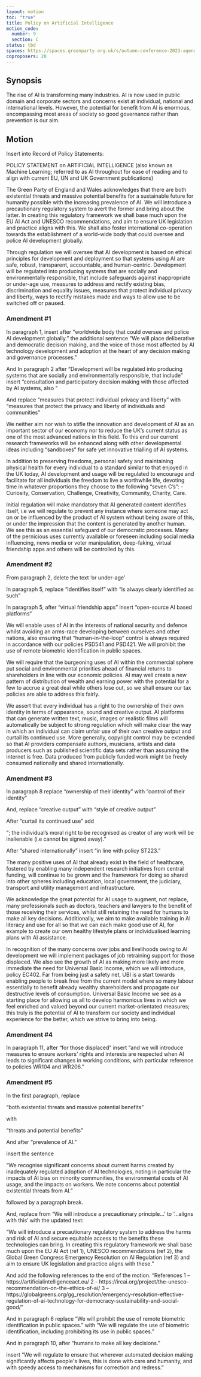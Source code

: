 ```yaml
---
layout: motion
toc: "true"
title: Policy on Artificial Intelligence
motion_code:
  number: 9
  section: C
status: tbd
spaces: https://spaces.greenparty.org.uk/s/autumn-conference-2023-agenda-forum/post/post/view?id=11184
coproposers: 20
---
```

## Synopsis

The rise of AI is transforming many industries. AI is now used in public domain and corporate sectors and concerns exist at individual, national and international levels. However, the potential for benefit from AI is enormous, encompassing most areas of society so good governance rather than prevention is our aim.

## Motion

Insert into Record of Policy Statements:

POLICY STATEMENT on ARTIFICIAL INTELLIGENCE (also known as Machine Learning; referred to as AI throughout for ease of reading and to align with current EU, UN and UK Government publications)

The Green Party of England and Wales acknowledges that there are both existential threats and massive potential benefits for a sustainable future for humanity possible with the increasing prevalence of AI. We will introduce a precautionary regulatory system to avert the former and bring about the latter. In creating this regulatory framework we shall base much upon the EU AI Act and UNESCO recommendations, and aim to ensure UK legislation and practice aligns with this. We shall also foster international co-operation towards the establishment of a world-wide body that could oversee and police AI development globally.

Through regulation we will oversee that AI development is based on ethical principles for development and deployment so that systems using AI are safe, robust, transparent, accountable, and human-centric. Development will be regulated into producing systems that are socially and environmentally responsible, that include safeguards against inappropriate or under-age use, measures to address and rectify existing bias, discrimination and equality issues, measures that protect individual privacy and liberty, ways to rectify mistakes made and ways to allow use to be switched off or paused.


<div class="amendment amendment-tbd">
<div class="d-flex justify-content-between align-items-start">
<h3 id="amendment-1">Amendment #1</h3>
</div>
    
<p>In paragraph 1, insert after “worldwide body that could oversee and police AI development globally.” the additional sentence “We will place deliberative and democratic decision making, and the voice of those most affected by AI technology development and adoption at the heart of any decision making and governance processes."</p>

<p>And In paragraph 2 after “Development will be regulated into producing systems that are socially and environmentally responsible, that include” insert “consultation and participatory decision making with those affected by AI systems, also "</p>

<p>And replace “measures that protect individual privacy and liberty” with “measures that protect the privacy and liberty of individuals and communities”</p>
  
</div>          
            

We neither aim nor wish to stifle the innovation and development of AI as an important sector of our economy nor to reduce the UK’s current status as one of the most advanced nations in this field. To this end our current research frameworks will be enhanced along with other developmental ideas including “sandboxes” for safe yet innovative trialling of AI systems.

In addition to preserving freedoms, personal safety and maintaining physical health for every individual to a standard similar to that enjoyed in the UK today, AI development and usage will be regulated to encourage and facilitate for all individuals the freedom to live a worthwhile life, devoting time in whatever proportions they choose to the following “seven C’s”: - Curiosity, Conservation, Challenge, Creativity, Community, Charity, Care.

Initial regulation will make mandatory that AI generated content identifies itself, i.e we will regulate to prevent any instance where someone may act on or be influenced by the product of AI system without being aware of this, or under the impression that the content is generated by another human. We see this as an essential safeguard of our democratic processes. Many of the pernicious uses currently available or foreseen including social media influencing, news media or voter manipulation, deep-faking, virtual friendship apps and others will be controlled by this.


<div class="amendment amendment-tbd">
<div class="d-flex justify-content-between align-items-start">
<h3 id="amendment-2">Amendment #2</h3>
</div>
    
<p>From paragraph 2, delete the text ‘or under-age’</p>

<p>In paragraph 5, replace “identifies itself” with “is always clearly identified as such”</p>

<p>In paragraph 5, after “virtual friendship apps” insert “open-source AI based platforms“</p>
  
</div>          
            

We will enable uses of AI in the interests of national security and defence whilst avoiding an arms-race developing between ourselves and other nations, also ensuring that “human-in-the-loop” control is always required in accordance with our policies PSD541 and PSD421. We will prohibit the use of remote biometric identification in public spaces.

We will require that the burgeoning uses of AI within the commercial sphere put social and environmental priorities ahead of financial returns to shareholders in line with our economic policies. AI may well create a new pattern of distribution of wealth and earning power with the potential for a few to accrue a great deal while others lose out, so we shall ensure our tax policies are able to address this fairly.

We assert that every individual has a right to the ownership of their own identity in terms of appearance, sound and creative output. AI platforms that can generate written text, music, images or realistic films will automatically be subject to strong regulation which will make clear the way in which an individual can claim unfair use of their own creative output and curtail its continued use. More generally, copyright control may be extended so that AI providers compensate authors, musicians, artists and data producers such as published scientific data sets rather than assuming the internet is free. Data produced from publicly funded work might be freely consumed nationally and shared internationally.


<div class="amendment amendment-tbd">
<div class="d-flex justify-content-between align-items-start">
<h3 id="amendment-3">Amendment #3</h3>
</div>
    
<p>In paragraph 8 replace “ownership of their identity” with “control of their identity”</p>

<p>And, replace “creative output” with “style of creative output”</p>

<p>After “curtail its continued use” add</p>

<p>“; the individual’s moral right to be recognised as creator of any work will be inalienable (i.e cannot be signed away).”</p>

<p>After “shared internationally” insert “in line with policy ST223.”</p>
  
</div>          
            

The many positive uses of AI that already exist in the field of healthcare, fostered by enabling many independent research initiatives from central funding, will continue to be grown and the framework for doing so shared into other spheres including education, local government, the judiciary, transport and utility management and infrastructure.

We acknowledge the great potential for AI usage to augment, not replace, many professionals such as doctors, teachers and lawyers to the benefit of those receiving their services, whilst still retaining the need for humans to make all key decisions. Additionally, we aim to make available training in AI literacy and use for all so that we can each make good use of AI, for example to create our own healthy lifestyle plans or individualised learning plans with AI assistance.

In recognition of the many concerns over jobs and livelihoods owing to AI development we will implement packages of job retraining support for those displaced. We also see the growth of AI as making more likely and more immediate the need for Universal Basic Income, which we will introduce, policy EC402. Far from being just a safety net, UBI is a start towards enabling people to break free from the current model where so many labour essentially to benefit already wealthy shareholders and propagate our destructive levels of consumption. Universal Basic Income we see as a starting place for allowing us all to develop harmonious lives in which we feel enriched and valued beyond our current market-orientated measures; this truly is the potential of AI to transform our society and individual experience for the better, which we strive to bring into being.


<div class="amendment amendment-tbd">
<div class="d-flex justify-content-between align-items-start">
<h3 id="amendment-4">Amendment #4</h3>
</div>
    
In paragraph 11, after “for those displaced” insert “and we will introduce measures to ensure workers’ rights and interests are respected when AI leads to significant changes in working conditions, with particular reference to policies WR104 and WR206.”
  
</div>          
            


<div class="amendment amendment-tbd">
<div class="d-flex justify-content-between align-items-start">
<h3 id="amendment-5">Amendment #5</h3>
</div>
    
<p>In the first paragraph, replace</p>

<p>“both existential threats and massive potential benefits”</p>

<p>with</p>

<p>“threats and potential benefits”</p>

<p>And after “prevalence of AI.”</p>

<p>insert the sentence</p>

<p>“We recognise significant concerns about current harms created by inadequately regulated adoption of AI technologies, noting in particular the impacts of AI bias on minority communities, the environmental costs of AI usage, and the impacts on workers. We note concerns about potential existential threats from AI.”</p>

<p>followed by a paragraph break.</p>

<p>And, replace from “We will introduce a precautionary principle…’ to ‘…aligns with this’ with the updated text:</p>

<p>“We will introduce a precautionary regulatory system to address the harms and risk of AI and secure equitable access to the benefits these technologies can bring. In creating this regulatory framework we shall base much upon the EU AI Act (ref 1), UNESCO recommendations (ref 2), the Global Green Congress Emergency Resolution on AI Regulation (ref 3) and aim to ensure UK legislation and practice aligns with these.”</p>

<p>And add the following references to the end of the motion. “References 1 – https://artificialintelligenceact.eu/ 2 - https://ircai.org/project/the-unesco-recommendation-on-the-ethics-of-ai/ 3 – https://globalgreens.org/gg_resolution/emergency-resolution-effective-regulation-of-ai-technology-for-democracy-sustainability-and-social-good/”</p>

<p>And in paragraph 6 replace “We will prohibit the use of remote biometric identification in public spaces.” with “We will regulate the use of biometric identification, including prohibiting its use in public spaces.”</p>

<p>And in paragraph 10, after “humans to make all key decisions.”</p>

<p>insert “We will regulate to ensure that wherever automated decision making significantly affects people's lives, this is done with care and humanity, and with speedy access to mechanisms for correction and redress.”</p>
  
</div>
